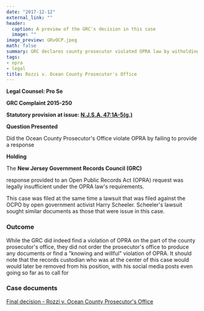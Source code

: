 ```yaml
---
date: "2017-12-12"
external_link: ""
header:
  caption: A preview of the GRC's decision in this case
  image: ""
image_preview: GRvOCP.jpeg
math: false
summary: GRC declares county prosecutor violated OPRA law by witholding documents
tags:
- opra
- legal
title: Rozzi v. Ocean County Prosecutor's Office
---
```

**Legal Counsel: Pro Se** 

**GRC Complaint 2015-250**

**Statutory provision at issue: [N.J.S.A. 47:1A-5(g.) ](https://law.justia.com/codes/new-jersey/2017/title-47/section-47-1a-5/)**

**Question Presented**

Did the Ocean County Prosecutor's Office violate OPRA by failing to provide a response

**Holding**

The **New Jersey Government Records Council (GRC)** 

response provided to an Open Public Records Act (OPRA) request was legally insufficient under the OPRA law's requirements.

This case was filed at the same time a lawsuit that was filed against the OCPO by open government activist Harry Scheeler. Scheeler's lawsuit sought similar documents as those that were issue in this case.

### Outcome

While the GRC did indeed find a violation of OPRA on the part of the county prosecutor's office, they did not order the prosecutor's office to produce any documents or find a "knowing and willful" violation of OPRA. It should note that the records custodian who was at the center of this case would would later be removed from his position, with his social media posts even going so far as to call for

### Case documents

[Final decision - Rozzi v. Ocean County Prosecutor's Office](/files/2015-250.pdf)
